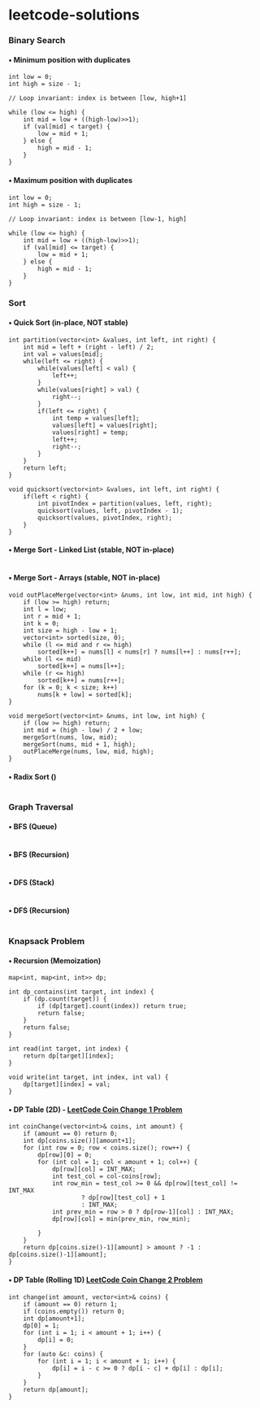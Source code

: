 # leetcode-solutions

### Binary Search

#### • Minimum position with duplicates
```
int low = 0;
int high = size - 1;

// Loop invariant: index is between [low, high+1]

while (low <= high) {
    int mid = low + ((high-low)>>1);
    if (val[mid] < target) {
        low = mid + 1;
    } else {
        high = mid - 1;
    }
}
```

#### • Maximum position with duplicates
```
int low = 0;
int high = size - 1;

// Loop invariant: index is between [low-1, high]

while (low <= high) { 
    int mid = low + ((high-low)>>1);
    if (val[mid] <= target) {
        low = mid + 1;
    } else {
        high = mid - 1;
    }
}
```

### Sort

#### • Quick Sort (in-place, NOT stable)
```
int partition(vector<int> &values, int left, int right) {
    int mid = left + (right - left) / 2;
    int val = values[mid];
    while(left <= right) {
        while(values[left] < val) {
            left++;
        }
        while(values[right] > val) {
            right--;
        }
        if(left <= right) {
            int temp = values[left];
            values[left] = values[right];
            values[right] = temp;
            left++;
            right--;
        }
    }
    return left;
}

void quicksort(vector<int> &values, int left, int right) {
    if(left < right) {
        int pivotIndex = partition(values, left, right);
        quicksort(values, left, pivotIndex - 1);
        quicksort(values, pivotIndex, right);
    }
}
```
#### • Merge Sort - Linked List (stable, NOT in-place)
```
```
#### • Merge Sort - Arrays (stable, NOT in-place)
```
void outPlaceMerge(vector<int> &nums, int low, int mid, int high) {
    if (low >= high) return;
    int l = low;
    int r = mid + 1;
    int k = 0;
    int size = high - low + 1;
    vector<int> sorted(size, 0);
    while (l <= mid and r <= high)
        sorted[k++] = nums[l] < nums[r] ? nums[l++] : nums[r++];
    while (l <= mid) 
        sorted[k++] = nums[l++];
    while (r <= high) 
        sorted[k++] = nums[r++];
    for (k = 0; k < size; k++)
        nums[k + low] = sorted[k];
}

void mergeSort(vector<int> &nums, int low, int high) {
    if (low >= high) return;
    int mid = (high - low) / 2 + low;
    mergeSort(nums, low, mid);
    mergeSort(nums, mid + 1, high);
    outPlaceMerge(nums, low, mid, high);
}
```
#### • Radix Sort ()
```
```
### Graph Traversal

#### • BFS (Queue)
```
```
#### • BFS (Recursion)
```
```
#### • DFS (Stack)
```
```
#### • DFS (Recursion)
```
```
### Knapsack Problem
#### • Recursion (Memoization)
```
map<int, map<int, int>> dp;
    
int dp_contains(int target, int index) {
    if (dp.count(target)) {
        if (dp[target].count(index)) return true;
        return false;
    }
    return false;
}

int read(int target, int index) {
    return dp[target][index];
}

void write(int target, int index, int val) {
    dp[target][index] = val;
}
```
#### • DP Table (2D) - [LeetCode Coin Change 1 Problem](https://leetcode.com/problems/coin-change/)
```
int coinChange(vector<int>& coins, int amount) {
    if (amount == 0) return 0;
    int dp[coins.size()][amount+1];
    for (int row = 0; row < coins.size(); row++) {
        dp[row][0] = 0;
        for (int col = 1; col < amount + 1; col++) {
            dp[row][col] = INT_MAX;
            int test_col = col-coins[row];
            int row_min = test_col >= 0 && dp[row][test_col] != INT_MAX 
                    ? dp[row][test_col] + 1
                    : INT_MAX;
            int prev_min = row > 0 ? dp[row-1][col] : INT_MAX;
            dp[row][col] = min(prev_min, row_min);

        }
    }
    return dp[coins.size()-1][amount] > amount ? -1 : dp[coins.size()-1][amount];
}
```
#### • DP Table (Rolling 1D) [LeetCode Coin Change 2 Problem](https://leetcode.com/problems/coin-change-2/)
```
int change(int amount, vector<int>& coins) {
    if (amount == 0) return 1;
    if (coins.empty()) return 0;
    int dp[amount+1];
    dp[0] = 1;
    for (int i = 1; i < amount + 1; i++) {
        dp[i] = 0;
    }
    for (auto &c: coins) {
        for (int i = 1; i < amount + 1; i++) {
            dp[i] = i - c >= 0 ? dp[i - c] + dp[i] : dp[i];
        }
    }
    return dp[amount];
}
```
